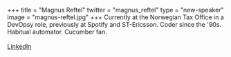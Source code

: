 +++
title = "Magnus Reftel"
twitter = "magnus_reftel"
type = "new-speaker"
image = "magnus-reftel.jpg"
+++
Currently at the Norwegian Tax Office in a DevOpsy role, previously at Spotify and ST-Ericsson. Coder since the '90s. Habitual automator. Cucumber fan.<br><br>[LinkedIn](https://no.linkedin.com/in/magnusreftel)